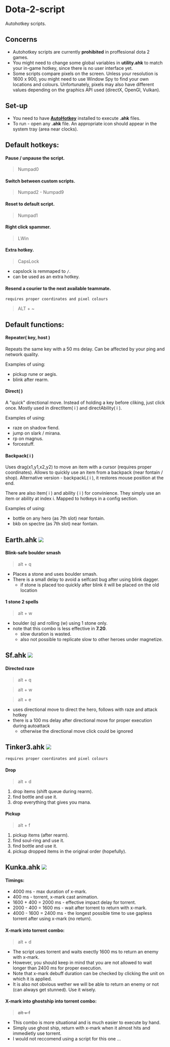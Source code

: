 # Dota-2-script
Autohotkey scripts.

## Concerns 
* Autohotkey scripts are currently **prohibited** in proffesional dota 2 games.
* You might need to change some global variables in **utility.ahk** to match your in-game hotkey, since there is no user interface yet.
* Some scripts compare pixels on the screen. Unless your resolution is 1600 x 900, you might need to use Window Spy to find your own locations and colours. Unfortunately, pixels may also have different values depending on the graphics API used (directX, OpenGl, Vulkan).

## Set-up
- You need to have [**AutoHotkey**](https://autohotkey.com/download/) installed to execute **.ahk** files.
- To run - open any **.ahk** file. An appropriate icon should appear in the system tray (area near clocks). 
## Default hotkeys:

#### Pause / unpause the script.
> Numpad0

#### Switch between custom scripts. 
> Numpad2 - Numpad9 

#### Reset to default script.
> Numpad1 

#### Right click spammer.
> LWin 

#### Extra hotkey.
> CapsLock
- capslock is remmaped to `/`.
- can be used as an extra hotkey.

#### Resend a courier to the next available teammate.
`requires proper coordinates and pixel colours`
> ALT + ~ 

## Default functions:
  
#### Repeater( key, host )
Repeats the same key with a 50 ms delay. Can be affected by your ping and network quality.

Examples of using:
* pickup rune or aegis. 
* blink after rearm.

#### Direct( )
A "quick" directional move. Instead of holding a key before cliking, just click once. Mostly used in directItem( i ) and directAbility( i ).

Examples of using:
* raze on shadow fiend. 
* jump on slark / mirana.
* rp on magnus. 
* forcestuff.

#### Backpack( i ) 
Uses drag(x1,y1,x2,y2) to move an item with a cursor (requires proper coordinates). Allows to quickly use an item from a backpack (near fontain / shop). Alternative version - backpackL( i ), it restores mouse position at the end. 

There are also item( i ) and ability ( i ) for convinience. They simply use an item or ability at index i. Mapped to hotkeys in a config section.

Examples of using:
* bottle on any hero (as 7th slot) near fontain.
* bkb on spectre (as 7th slot) near fontain. 


<h2>Earth.ahk  <img style="-webkit-user-select: none;" src="https://d1u5p3l4wpay3k.cloudfront.net/dota2_gamepedia/1/1f/Earth_Spirit_minimap_icon.png?version=338508a1c39498cee5fa3bb7f6aaf2c7"> 
</h2>
  
#### Blink-safe boulder smash 
> alt + q 
- Places a stone and uses boulder smash.
- There is a small delay to avoid a selfcast bug after using blink dagger.
    - if stone is placed too quickly after blink it will be placed on the old location 

#### 1 stone 2 spells 
> alt + w 
- boulder (q) and rolling (w) using 1 stone only.
- note that this combo is less effective in **7.20**.
  - slow duration is wasted. 
  - also not possible to replicate slow to other heroes under magnetize. 


<h2>Sf.ahk  <img style="-webkit-user-select: none;" src="https://d1u5p3l4wpay3k.cloudfront.net/dota2_gamepedia/0/00/Shadow_Fiend_minimap_icon.png?version=e23a8fbdbc353ca25c2e169ee2ee195e"> 
</h2>

#### Directed raze 
> alt + q 

> alt + w 

> alt + e

- uses directional move to direct the hero, follows with raze and attack hotkey
- there is a 100 ms delay after directional move for proper execution during autoattack 
    - otherwise the directional move click could be ignored 


<h2>Tinker3.ahk  <img style="-webkit-user-select: none;" src="https://d1u5p3l4wpay3k.cloudfront.net/dota2_gamepedia/1/1b/Tinker_minimap_icon.png?version=0a42750ce18979d6d476eed5a2c7bcc4">
</h2>

`requires proper coordinates and pixel colours`

#### Drop
> alt + d
1. drop items (shift queue during rearm).
2. find bottle and use it.
3. drop everything that gives you mana.

#### Pickup
> alt + f 
1. pickup items (after rearm).
2. find soul-ring and use it.
3. find bottle and use it.
4. pickup dropped items in the original order (hopefully).


<h2>Kunka.ahk  <img style="-webkit-user-select: none;" src="https://d1u5p3l4wpay3k.cloudfront.net/dota2_gamepedia/5/5b/Kunkka_minimap_icon.png?version=e9293220d87c521d719f05dec9bcd668">
</h2>

#### Timings: 
- 4000 ms - max duration of x-mark.  
- 400 ms - torrent, x-mark cast animation. 
- 1600 + 400 = 2000 ms - effective impact delay for torrent. 
- 2000 - 400 = 1600 ms - wait after torrent to return with x-mark.
- 4000 - 1600 = 2400 ms - the longest possible time to use gapless torrent after using x-mark (no return). 
#### X-mark into torrent combo:
> alt + d 
- The script uses torrent and waits exectly 1600 ms to return an enemy with x-mark. 
- However, you should keep in mind that you are not allowed to wait longer than 2400 ms for proper execution.  
- Note that x-mark debuff duration can be checked by clicking the unit on which it is applied. 
- It is also not obvious wether we will be able to return an enemy or not (can always get stunned). Use it wisely.

#### X-mark into ghostship into torrent combo:
> ~~alt + f~~
- This combo is more situational and is much easier to execute by hand.
- Simply use ghost ship, return with x-mark when it almost hits and immedietly use torrent.
- I would not reccomend using a script for this one ... 

